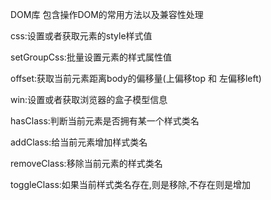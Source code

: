 DOM库
包含操作DOM的常用方法以及兼容性处理

css:设置或者获取元素的style样式值

setGroupCss:批量设置元素的样式属性值

offset:获取当前元素距离body的偏移量(上偏移top 和 左偏移left)

win:设置或者获取浏览器的盒子模型信息

hasClass:判断当前元素是否拥有某一个样式类名

addClass:给当前元素增加样式类名

removeClass:移除当前元素的样式类名

toggleClass:如果当前样式类名存在,则是移除,不存在则是增加